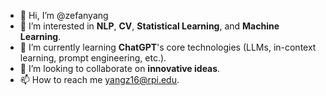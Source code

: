 - 👋 Hi, I’m @zefanyang
- 👀 I’m interested in **NLP**, **CV**, **Statistical Learning**, and **Machine Learning**.
- 🌱 I’m currently learning **ChatGPT**'s core technologies (LLMs, in-context learning, prompt engineering, etc.).
- 💞️ I’m looking to collaborate on **innovative ideas**.
- 📫 How to reach me yangz16@rpi.edu.

<!---
zefanyang/zefanyang is a ✨ special ✨ repository because its `README.md` (this file) appears on your GitHub profile.
You can click the Preview link to take a look at your changes.
--->
